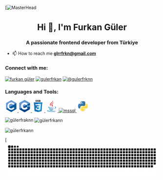  [![MasterHead](https://i0.wp.com/www.ybsblog.com/wp-content/uploads/2020/07/programming-lang-scaled.jpeg?fit=2560%2C1167&ssl=1)
<h1 align="center">Hi 👋, I'm Furkan Güler</h1>
<h3 align="center">A passionate frontend developer from Türkiye</h3>

- 📫 How to reach me **glrrfrkn@gmail.com**

<h3 align="left">Connect with me:</h3>
<p align="left">
<a href="https://www.linkedin.com/in/furkan-guler-33586226b/" target="blank"><img align="center" src="https://raw.githubusercontent.com/rahuldkjain/github-profile-readme-generator/master/src/images/icons/Social/linked-in-alt.svg" alt="furkan güler" height="30" width="40" /></a>
<a href="https://instagram.com/gulerfrkan" target="blank"><img align="center" src="https://raw.githubusercontent.com/rahuldkjain/github-profile-readme-generator/master/src/images/icons/Social/instagram.svg" alt="gulerfrkan" height="30" width="40" /></a>
<a href="https://medium.com/@gulerfrknn" target="blank"><img align="center" src="https://raw.githubusercontent.com/rahuldkjain/github-profile-readme-generator/master/src/images/icons/Social/medium.svg" alt="@gulerfrknn" height="30" width="40" /></a>
</p>

<h3 align="left">Languages and Tools:</h3>
<p align="left"> <a href="https://www.cprogramming.com/" target="_blank" rel="noreferrer"> <img src="https://raw.githubusercontent.com/devicons/devicon/master/icons/c/c-original.svg" alt="c" width="40" height="40"/> </a> <a href="https://www.w3schools.com/cpp/" target="_blank" rel="noreferrer"> <img src="https://raw.githubusercontent.com/devicons/devicon/master/icons/cplusplus/cplusplus-original.svg" alt="cplusplus" width="40" height="40"/> </a> <a href="https://www.w3schools.com/css/" target="_blank" rel="noreferrer"> <img src="https://raw.githubusercontent.com/devicons/devicon/master/icons/css3/css3-original-wordmark.svg" alt="css3" width="40" height="40"/> </a> <a href="https://www.java.com" target="_blank" rel="noreferrer"> <img src="https://raw.githubusercontent.com/devicons/devicon/master/icons/java/java-original.svg" alt="java" width="40" height="40"/> </a> <a href="https://www.microsoft.com/en-us/sql-server" target="_blank" rel="noreferrer"> <img src="https://www.svgrepo.com/show/303229/microsoft-sql-server-logo.svg" alt="mssql" width="40" height="40"/> </a> <a href="https://www.python.org" target="_blank" rel="noreferrer"> <img src="https://raw.githubusercontent.com/devicons/devicon/master/icons/python/python-original.svg" alt="python" width="40" height="40"/> </a> </p>

<p><img align="left" src="https://github-readme-stats.vercel.app/api/top-langs?username=gulerfrknn&show_icons=true&locale=en&layout=compact" alt="gülerfraknn" /></p>

<p>&nbsp;<img align="center" src="https://github-readme-stats.vercel.app/api?username=gulerfrknn&show_icons=true&locale=en" alt="gülerfrkann" /></p>

<p><img align="center" src="https://github-readme-streak-stats.herokuapp.com/?user=gulerfrknn&" alt="gülerfrkann" /></p>


[![MasterHead](http://raw.githubusercontent.com/platane/snk/output/github-contribution-grid-snake.svg)
